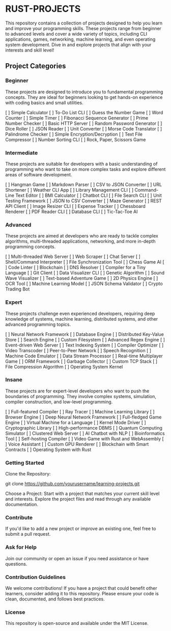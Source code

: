 # RUST-PROJECTS
This repository contains a collection of projects designed to help you learn and improve your programming skills. These projects range from beginner to advanced levels and cover a wide variety of topics, including CLI applications, games, networking, machine learning, and even operating system development. Dive in and explore projects that align with your interests and skill level!

## Project Categories
### Beginner
These projects are designed to introduce you to fundamental programming concepts. They are ideal for beginners looking to get hands-on experience with coding basics and small utilities.

[ ]  Simple Calculator
[ ] To-Do List CLI
[ ] Guess the Number Game
[ ] Word Counter
[ ] Simple Timer
[ ] Fibonacci Sequence Generator
[ ] Prime Number Checker
[ ] Basic HTTP Server
[ ] Random Password Generator
[ ] Dice Roller
[ ] JSON Reader
[ ] Unit Converter
[ ] Morse Code Translator
[ ] Palindrome Checker
[ ] Simple Encryption/Decryption
[ ] Text File Compressor
[ ] Number Sorting CLI
[ ] Rock, Paper, Scissors Game

### Intermediate
These projects are suitable for developers with a basic understanding of programming who want to take on more complex tasks and explore different areas of software development.

[ ] Hangman Game
[ ] Markdown Parser
[ ] CSV to JSON Converter
[ ] URL Shortener
[ ] Weather CLI App
[ ] Library Management CLI
[ ] Command-Line Text Editor
[ ] BMI Calculator
[ ] Chatbot CLI
[ ] File Search CLI
[ ] Unit Testing Framework
[ ] JSON to CSV Converter
[ ] Maze Generator
[ ] REST API Client
[ ] Image Resizer CLI
[ ] Expense Tracker
[ ] Chessboard Renderer
[ ] PDF Reader CLI
[ ] Database CLI
[ ] Tic-Tac-Toe AI


### Advanced
These projects are aimed at developers who are ready to tackle complex algorithms, multi-threaded applications, networking, and more in-depth programming concepts.

[ ] Multi-threaded Web Server
[ ] Web Scraper
[ ] Chat Server
[ ] Shell/Command Interpreter
[ ] File Synchronization Tool
[ ] Chess Game AI
[ ] Code Linter
[ ] Blockchain
[ ] DNS Resolver
[ ] Compiler for a Tiny Language
[ ] Git Client
[ ] Data Visualizer CLI
[ ] Genetic Algorithm
[ ] Sound Wave Visualizer
[ ] Text-based Adventure Game
[ ] 2D Physics Engine
[ ] OCR Tool
[ ] Machine Learning Model
[ ] JSON Schema Validator
[ ] Crypto Trading Bot


### Expert
These projects challenge even experienced developers, requiring deep knowledge of systems, machine learning, distributed systems, and other advanced programming topics.

[ ] Neural Network Framework
[ ] Database Engine
[ ] Distributed Key-Value Store
[ ] Search Engine
[ ] Custom Filesystem
[ ] Advanced Regex Engine
[ ] Event-driven Web Server
[ ] Text Indexing System
[ ] Compiler Optimizer
[ ] Video Transcoder
[ ] Peer-to-Peer Network
[ ] Speech Recognition
[ ] Machine Code Emulator
[ ] Data Stream Processor
[ ] Real-time Multiplayer Game
[ ] ORM Framework
[ ] Garbage Collector
[ ] Custom TCP Stack
[ ] File Compression Algorithm
[ ] Operating System Kernel


### Insane
These projects are for expert-level developers who want to push the boundaries of programming. They involve complex systems, simulation, compiler construction, and low-level programming.

[ ] Full-featured Compiler
[ ] Ray Tracer
[ ] Machine Learning Library
[ ] Browser Engine
[ ] Deep Neural Network Framework
[ ] Full-fledged Game Engine
[ ] Virtual Machine for a Language
[ ] Kernel Mode Driver
[ ] Cryptographic Library
[ ] High-performance DBMS
[ ] Quantum Computing Simulator
[ ] Clustered Web Server
[ ] AI Chatbot with NLP
[ ] Bioinformatics Tool
[ ] Self-hosting Compiler
[ ] Video Game with Rust and WebAssembly
[ ] Voice Assistant
[ ] Custom GPU Renderer
[ ] Blockchain with Smart Contracts
[ ] Operating System with Rust

### Getting Started
Clone the Repository:

git clone https://github.com/yourusername/learning-projects.git

Choose a Project: Start with a project that matches your current skill level and interests. Explore the project files and read through any available documentation.

### Contribute

If you'd like to add a new project or improve an existing one, feel free to submit a pull request.

### Ask for Help

Join our community or open an issue if you need assistance or have questions.

### Contribution Guidelines

We welcome contributions! If you have a project that could benefit other learners, consider adding it to this repository. Please ensure your code is clean, documented, and follows best practices.

### License

This repository is open-source and available under the MIT License.
